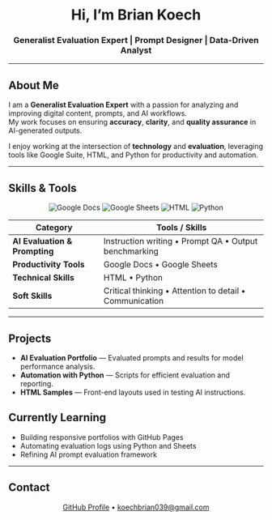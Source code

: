
<h1 align="center">Hi, I’m Brian Koech</h1>
<h3 align="center">Generalist Evaluation Expert | Prompt Designer | Data-Driven Analyst</h3>

---

## About Me
I am a **Generalist Evaluation Expert** with a passion for analyzing and improving digital content, prompts, and AI workflows.  
My work focuses on ensuring **accuracy**, **clarity**, and **quality assurance** in AI-generated outputs.

I enjoy working at the intersection of **technology** and **evaluation**, leveraging tools like Google Suite, HTML, and Python for productivity and automation.

---

## Skills & Tools

<p align="center">
  <img src="https://img.shields.io/badge/Google%20Docs-4285F4?style=for-the-badge&logo=google-docs&logoColor=white" alt="Google Docs"/>
  <img src="https://img.shields.io/badge/Google%20Sheets-0F9D58?style=for-the-badge&logo=google-sheets&logoColor=white" alt="Google Sheets"/>
  <img src="https://img.shields.io/badge/HTML5-E34F26?style=for-the-badge&logo=html5&logoColor=white" alt="HTML"/>
  <img src="https://img.shields.io/badge/Python-3776AB?style=for-the-badge&logo=python&logoColor=white" alt="Python"/>
</p>

| Category | Tools / Skills |
|-----------|----------------|
| **AI Evaluation & Prompting** | Instruction writing • Prompt QA • Output benchmarking |
| **Productivity Tools** | Google Docs • Google Sheets |
| **Technical Skills** | HTML • Python |
| **Soft Skills** | Critical thinking • Attention to detail • Communication |

---

## Projects
- **AI Evaluation Portfolio** — Evaluated prompts and results for model performance analysis.  
- **Automation with Python** — Scripts for efficient evaluation and reporting.  
- **HTML Samples** — Front-end layouts used in testing AI instructions.

## Currently Learning
- Building responsive portfolios with GitHub Pages  
- Automating evaluation logs using Python and Sheets  
- Refining AI prompt evaluation framework

---

## Contact

<p align="center">
  <a href="https://github.com/543219" target="_blank">GitHub Profile</a> • 
  <a href="mailto:koechbrian039@gmail.com">koechbrian039@gmail.com</a>
</p>



